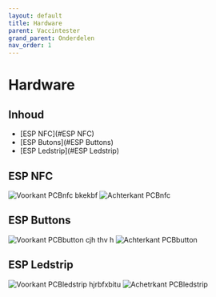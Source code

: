 ```yaml
---
layout: default
title: Hardware
parent: Vaccintester
grand_parent: Onderdelen
nav_order: 1
---
```


# Hardware

## Inhoud
- [ESP NFC](#ESP NFC)
- [ESP Butons](#ESP Buttons)
- [ESP Ledstrip](#ESP Ledstrip)

## ESP NFC
![Voorkant PCBnfc](https://github.com/Project-ES-20-21/General/blob/gh-pages/docs/Vaccintester/Foto's/VoorkantPCBKast.png)
bkekbf
![Achterkant PCBnfc](https://github.com/Project-ES-20-21/General/blob/gh-pages/docs/Vaccintester/Foto's/AchterkantPCBKast.png)

## ESP Buttons
![Voorkant PCBbutton](https://github.com/Project-ES-20-21/General/blob/gh-pages/docs/Vaccintester/Foto's/VoorkantPCBButton.png)
cjh thv h
![Achterkant PCBbutton](https://github.com/Project-ES-20-21/General/blob/gh-pages/docs/Vaccintester/Foto's/AchterkantPCBButton.png)

## ESP Ledstrip
![Voorkant PCBledstrip](https://github.com/Project-ES-20-21/General/blob/gh-pages/docs/Vaccintester/Foto's/VoorkantPCBLedstrip.png)
hjrbfxbitu
![Achetrkant PCBledstrip](https://github.com/Project-ES-20-21/General/blob/gh-pages/docs/Vaccintester/Foto's/AchterkantPCBLedstrip.png)





